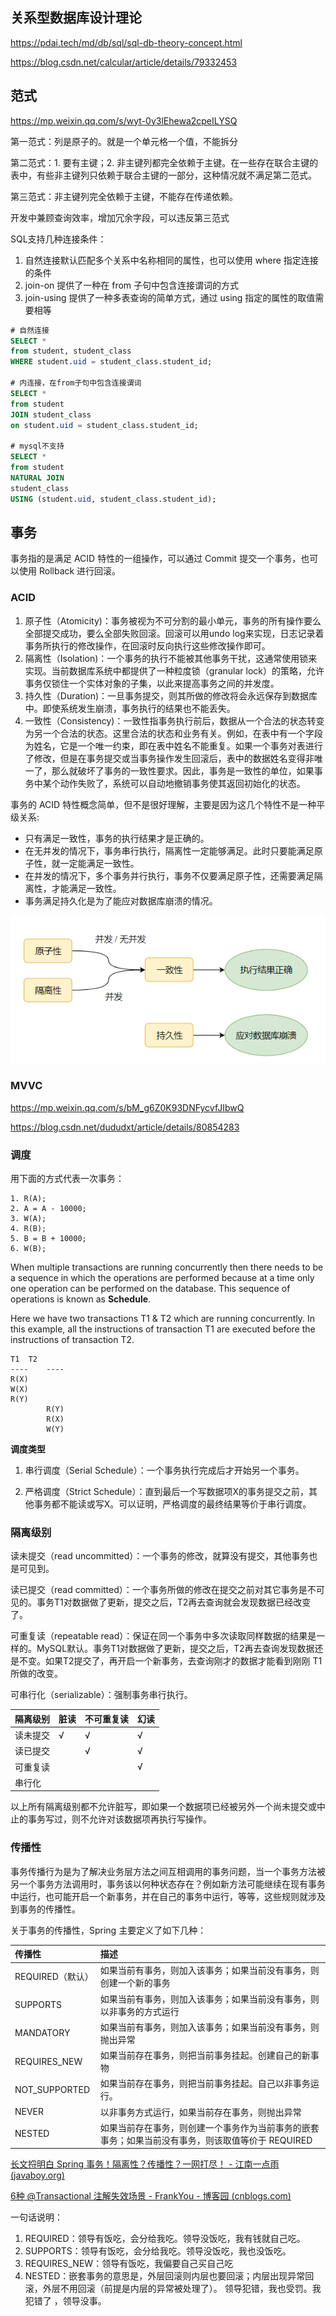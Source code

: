 ## 关系型数据库设计理论

https://pdai.tech/md/db/sql/sql-db-theory-concept.html

https://blog.csdn.net/calcular/article/details/79332453

## 范式

https://mp.weixin.qq.com/s/wyt-0y3lEhewa2cpeILYSQ

第一范式：列是原子的。就是一个单元格一个值，不能拆分

第二范式：1. 要有主键；2. 非主键列都完全依赖于主键。在一些存在联合主键的表中，有些非主键列只依赖于联合主键的一部分，这种情况就不满足第二范式。

第三范式：非主键列完全依赖于主键，不能存在传递依赖。

开发中兼顾查询效率，增加冗余字段，可以违反第三范式

SQL支持几种连接条件：

1. 自然连接默认匹配多个关系中名称相同的属性，也可以使用 where 指定连接的条件
2. join-on 提供了一种在 from 子句中包含连接谓词的方式
3. join-using 提供了一种多表查询的简单方式，通过 using 指定的属性的取值需要相等

```sql
# 自然连接
SELECT *
from student, student_class
WHERE student.uid = student_class.student_id;

# 内连接，在from子句中包含连接谓词
SELECT *
from student
JOIN student_class
on student.uid = student_class.student_id;

# mysql不支持
SELECT *
from student
NATURAL JOIN
student_class
USING (student.uid, student_class.student_id);
```

## 事务

事务指的是满足 ACID 特性的一组操作，可以通过 Commit 提交一个事务，也可以使用 Rollback 进行回滚。

### ACID

1. 原子性（Atomicity)：事务被视为不可分割的最小单元，事务的所有操作要么全部提交成功，要么全部失败回滚。回滚可以用undo log来实现，日志记录着事务所执行的修改操作，在回滚时反向执行这些修改操作即可。
2. 隔离性（Isolation)：一个事务的执行不能被其他事务干扰，这通常使用锁来实现。当前数据库系统中都提供了一种粒度锁（granular lock）的策略，允许事务仅锁住一个实体对象的子集，以此来提高事务之间的并发度。
3. 持久性（Duration)：一旦事务提交，则其所做的修改将会永远保存到数据库中。即使系统发生崩溃，事务执行的结果也不能丢失。
4. 一致性（Consistency)：一致性指事务执行前后，数据从一个合法的状态转变为另一个合法的状态。这里合法的状态和业务有关。例如，在表中有一个字段为姓名，它是一个唯一约束，即在表中姓名不能重复。如果一个事务对表进行了修改，但是在事务提交或当事务操作发生回滚后，表中的数据姓名变得非唯一了，那么就破坏了事务的一致性要求。因此，事务是一致性的单位，如果事务中某个动作失败了，系统可以自动地撤销事务使其返回初始化的状态。

事务的 ACID 特性概念简单，但不是很好理解，主要是因为这几个特性不是一种平级关系:

- 只有满足一致性，事务的执行结果才是正确的。
- 在无并发的情况下，事务串行执行，隔离性一定能够满足。此时只要能满足原子性，就一定能满足一致性。
- 在并发的情况下，多个事务并行执行，事务不仅要满足原子性，还需要满足隔离性，才能满足一致性。
- 事务满足持久化是为了能应对数据库崩溃的情况。

![](数据库系统.assets/a58e294a-615d-4ea0-9fbf-064a6daec4b2.png)

### MVVC

https://mp.weixin.qq.com/s/bM_g6Z0K93DNFycvfJIbwQ

https://blog.csdn.net/dududxt/article/details/80854283

### 调度

用下面的方式代表一次事务：

```
1. R(A);
2. A = A - 10000;
3. W(A);
4. R(B);
5. B = B + 10000;
6. W(B);
```

When multiple transactions are running concurrently then there needs to be a sequence in which the operations are performed because at a time only one operation can be performed on the database. This sequence of operations is known as **Schedule**.

Here we have two transactions T1 & T2 which are running concurrently. In this example, all the instructions of transaction T1 are executed before the instructions of transaction T2. 

```
T1	T2
----    ----
R(X)	
W(X)	
R(Y)	
        R(Y)
        R(X)
        W(Y)
```

**调度类型**

1. 串行调度（Serial Schedule）：一个事务执行完成后才开始另一个事务。

2. 严格调度（Strict Schedule）：直到最后一个写数据项X的事务提交之前，其他事务都不能读或写X。可以证明，严格调度的最终结果等价于串行调度。

### 隔离级别

读未提交（read uncommitted）：一个事务的修改，就算没有提交，其他事务也是可见到。

读已提交（read committed）：一个事务所做的修改在提交之前对其它事务是不可见的。事务T1对数据做了更新，提交之后，T2再去查询就会发现数据已经改变了。

可重复读（repeatable read）：保证在同一个事务中多次读取同样数据的结果是一样的。MySQL默认。事务T1对数据做了更新，提交之后，T2再去查询发现数据还是不变。如果T2提交了，再开启一个新事务，去查询刚才的数据才能看到刚刚 T1 所做的改变。

可串行化（serializable）：强制事务串行执行。

| 隔离级别 | 脏读 | 不可重复读 | 幻读 |
| -------- | ---- | ---------- | ---- |
| 读未提交 | √    | √          | √    |
| 读已提交 |      | √          | √    |
| 可重复读 |      |            | √    |
| 串行化   |      |            |      |

以上所有隔离级别都不允许脏写，即如果一个数据项已经被另外一个尚未提交或中止的事务写过，则不允许对该数据项再执行写操作。

### 传播性

事务传播行为是为了解决业务层方法之间互相调用的事务问题，当一个事务方法被另一个事务方法调用时，事务该以何种状态存在？例如新方法可能继续在现有事务中运行，也可能开启一个新事务，并在自己的事务中运行，等等，这些规则就涉及到事务的传播性。

关于事务的传播性，Spring 主要定义了如下几种：

| 传播性           | 描述                                                         |
| :--------------- | :----------------------------------------------------------- |
| REQUIRED（默认） | 如果当前有事务，则加入该事务；如果当前没有事务，则创建一个新的事务 |
| SUPPORTS         | 如果当前有事务，则加入该事务；如果当前没有事务，则以非事务的方式运行 |
| MANDATORY        | 如果当前有事务，则加入该事务；如果当前没有事务，则抛出异常   |
| REQUIRES_NEW     | 如果当前存在事务，则把当前事务挂起。创建自己的新事物         |
| NOT_SUPPORTED    | 如果当前存在事务，则把当前事务挂起。自己以非事务运行。       |
| NEVER            | 以非事务方式运行，如果当前存在事务，则抛出异常               |
| NESTED           | 如果当前存在事务，则创建一个事务作为当前事务的嵌套事务；如果当前没有事务，则该取值等价于 REQUIRED |

[长文捋明白 Spring 事务！隔离性？传播性？一网打尽！ - 江南一点雨 (javaboy.org)](http://www.javaboy.org/2021/1026/spring_transaction.html)

[6种 @Transactional 注解失效场景 - FrankYou - 博客园 (cnblogs.com)](https://www.cnblogs.com/frankyou/p/12691463.html)

一句话说明：

1. REQUIRED：领导有饭吃，会分给我吃。领导没饭吃，我有钱就自己吃。
2. SUPPORTS：领导有饭吃，会分给我吃。领导没饭吃，我也没饭吃。
3. REQUIRES_NEW：领导有饭吃，我偏要自己买自己吃
4. NESTED：嵌套事务的意思是，外层回滚则内层也要回滚；内层出现异常回滚，外层不用回滚（前提是内层的异常被处理了）。
   领导犯错，我也受罚。我犯错了 ，领导没事。
